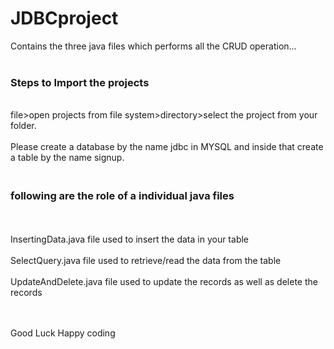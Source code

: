 # JDBCproject
Contains the three java files which performs all the CRUD operation...</br></br>
<h3> Steps to Import the projects </h3></br>
file>open projects from file system>directory>select the project from your folder.</br>
<br>Please create a database by the name jdbc in MYSQL and inside that create a table by the name signup.</br>
<h3><br>following are the role of a individual java files</h3></br>
<br>InsertingData.java file used to insert the data in your table</br>
<br>SelectQuery.java file used to retrieve/read the data from the table</br>
<br>UpdateAndDelete.java file used to update the records as well as delete the records</br></br></br>

Good Luck Happy coding
